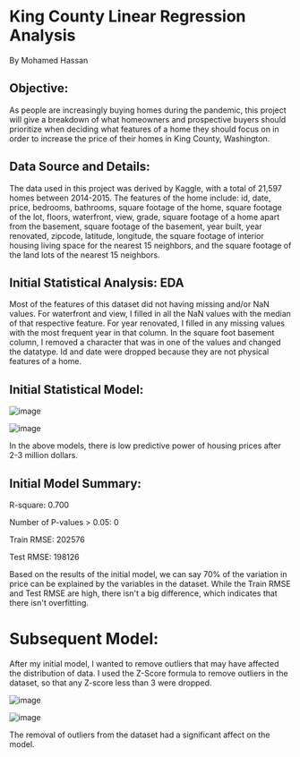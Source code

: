 # King County Linear Regression Analysis

By Mohamed Hassan

## Objective:

As people are increasingly buying homes during the pandemic, this project will give a breakdown of what homeowners and prospective buyers should prioritize when deciding what features of a home they should focus on in order to increase the price of their homes in King County, Washington.

## Data Source and Details:

The data used in this project was derived by Kaggle, with a total of 21,597 homes between 2014-2015. The features of the home include: id, date, price, bedrooms, bathrooms, square footage of the home, square footage of the lot, floors, waterfront, view, grade, square footage of a home apart from the basement, square footage of the basement, year built, year renovated, zipcode, latitude,	longitude, the square footage of interior housing living space for the nearest 15 neighbors, and the square footage of the land lots of the nearest 15 neighbors.

## Initial Statistical Analysis: EDA

Most of the features of this dataset did not having missing and/or NaN values. For waterfront and view, I filled in all the NaN values with the median of that respective feature. For year renovated, I filled in any missing values with the most frequent year in that column. In the square foot basement column, I removed a character that was in one of the values and changed the datatype. Id and date were dropped because they are not physical features of a home.

## Initial Statistical Model:

![image](https://user-images.githubusercontent.com/77416319/128756741-6a7daf6e-7d7c-4d44-a008-6e984fb94fc6.png)

![image](https://user-images.githubusercontent.com/77416319/128756790-5b27056d-4e2e-4c55-b342-5340bb060669.png)

In the above models, there is low predictive power of housing prices after 2-3 million dollars. 

## Initial Model Summary:

R-square: 0.700

Number of P-values > 0.05: 0

Train RMSE: 202576

Test RMSE: 198126

Based on the results of the initial model, we can say 70% of the variation in price can be explained by the variables in the dataset. While the Train RMSE and Test RMSE are high, there isn't a big difference, which indicates that there isn't overfitting.

# Subsequent Model: 

After my initial model, I wanted to remove outliers that may have affected the distribution of data. I used the Z-Score formula to remove outliers in the dataset, so that any Z-score less than 3 were dropped. 

![image](https://user-images.githubusercontent.com/77416319/128773289-7ebaa887-c065-452a-a946-b25f7c4dc7dd.png)

![image](https://user-images.githubusercontent.com/77416319/128773331-2413535c-1bd8-47d5-a8cc-33d3c54caf20.png)

The removal of outliers from the dataset had a significant affect on the model.  

